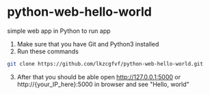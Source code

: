 # python-web-hello-world
simple web app in Python 
to run app
1. Make sure that you have Git and Python3 installed
2. Run these commands
```bash
git clone https://github.com/lkzcgfvf/python-web-hello-world.git
```

3. After that you should be able open http://127.0.0.1:5000 or http://{your_IP_here}:5000 in browser and see "Hello, world"
